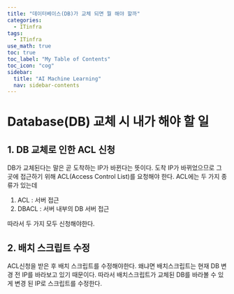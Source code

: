 ```yaml
---
title: "데이터베이스(DB)가 교체 되면 뭘 해야 할까" 
categories:
  - ITinfra
tags:
  - ITinfra
use_math: true
toc: true
toc_label: "My Table of Contents"
toc_icon: "cog"
sidebar:
  title: "AI Machine Learning"
  nav: sidebar-contents
---
```


# Database(DB) 교체 시 내가 해야 할 일

## 1. DB 교체로 인한 ACL 신청

DB가 교체된다는 말은 곧 도착하는 IP가 바뀐다는 뜻이다. 
도착 IP가 바뀌었으므로 그곳에 접근하기 위해 ACL(Access Control List)를 요청해야 한다. 
ACL에는 두 가지 종류가 있는데 

1. ACL : 서버 접근
2. DBACL : 서버 내부의 DB 서버 접근

따라서 두 가지 모두 신청해야한다. 

## 2. 배치 스크립트 수정

ACL신청을 받은 후 배치 스크립트를 수정해야한다. 
왜냐면 배치스크립트는 현재 DB 변경 전 IP를 바라보고 있기 때문이다. 
따라서 배치스크립트가 교체된 DB를 바라볼 수 있게 변경 된 IP로 스크립트를 수정한다. 

